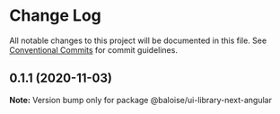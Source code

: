 # Change Log

All notable changes to this project will be documented in this file.
See [Conventional Commits](https://conventionalcommits.org) for commit guidelines.

## 0.1.1 (2020-11-03)

**Note:** Version bump only for package @baloise/ui-library-next-angular
